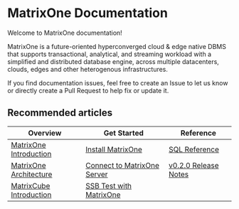 # **MatrixOne Documentation** 

Welcome to MatrixOne documentation!


MatrixOne is a future-oriented hyperconverged cloud & edge native DBMS that supports transactional, analytical, and streaming workload with a simplified and distributed database engine, across multiple  datacenters, clouds, edges and other heterogenous infrastructures.

If you find documentation issues, feel free to create an Issue to let us know or directly create a Pull Request to help fix or update it.


## **Recommended articles**
|  Overview   | Get Started  |  Reference   
|  ----  | ----  |  ----  
| [MatrixOne Introduction](MatrixOne/Overview/matrixone-introduction.md)  | [Install MatrixOne](MatrixOne/Get-Started/install-standalone-matrixone.md) | 	[SQL Reference](MatrixOne/Reference/SQL-Reference/Data-Definition-Statements/create-database.md)
| [MatrixOne Architecture](MatrixOne/Overview/matrixone-architecture.md)  | [Connect to MatrixOne Server](MatrixOne/Get-Started/connect-to-matrixone-server.md) | [v0.2.0 Release Notes](MatrixOne/Release-Notes/v0.2.0.md)
| [MatrixCube Introduction](MatrixOne/Overview/matrixcube/matrixcube-introduction.md)  | [SSB Test with MatrixOne](MatrixOne/Get-Started/Tutorial/SSB-test-with-matrixone.md)
